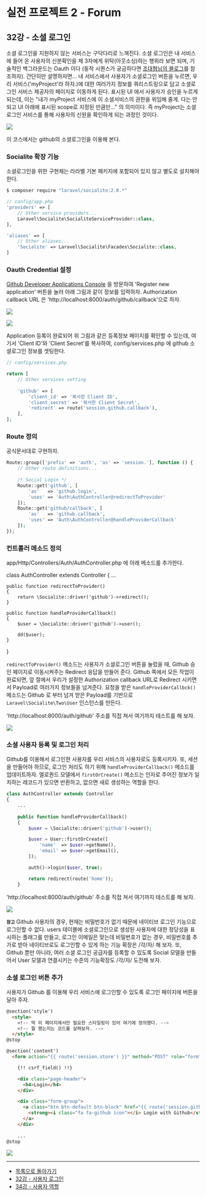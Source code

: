 # 실전 프로젝트 2 - Forum

## 32강 - 소셜 로그인

소셜 로그인을 지원하지 않는 서비스는 구닥다리로 느껴진다. 소셜 로그인은 내 서비스에 들어 온 사용자의 신분확인을 제 3자에게 위탁(아웃소싱)하는 행위라 보면 되며, 기술적인 백그라운드는 Oauth 이다 (동작 시퀀스가 궁금하다면 [조대협님의 블로그](http://bcho.tistory.com/913)를 참조하자). 간단히만 설명하자면... 내 서비스에서 사용자가 소셜로그인 버튼을 누르면, 우리 서비스('myProject'라 하자.)에 대한 여러가지 정보를 쿼리스트링으로 담고 소셜로그인 서비스 제공자의 페이지로 이동하게 된다. 표시된 UI 에서 사용자가 승인을 누르게 되는데, 이는 "내가 myProject 서비스에 이 소셜서비스의 권한을 위임해 줄게. 다는 안되고 UI 아래에 표시된 scope로 지정된 만큼만..." 의 의미이다. 즉 myProject는 소셜로그인 서비스를 통해 사용자의 신원을 확인하게 되는 과정인 것이다. 

![](33-social-login-img-03.png)

이 코스에서는 github의 소셜로그인을 이용해 본다.

### Socialite 확장 기능

소셜로그인을 위한 구현체는 라라벨 기본 패키지에 포함되어 있지 않고 별도로 설치해야 한다.

```bash
$ composer require "laravel/socialite:2.0.*"
```

```php
// config/app.php
'providers' => [
    // Other service providers...
    Laravel\Socialite\SocialiteServiceProvider::class,
],

'aliases' => [
    // Other aliases...
    'Socialite' => Laravel\Socialite\Facades\Socialite::class,
]
```

### Oauth Credential 설정

[Github Developer Applications Console](https://github.com/settings/developers) 을 방문하여 'Register new application' 버튼을 눌러 아래 그림과 같이 정보를 입력하자. Authorization callback URL 은 'http://localhost:8000/auth/github/callback'으로 하자.

![](33-social-login-img-01.png)

![](33-social-login-img-02.png)

Application 등록이 완료되어 위 그림과 같은 등록정보 페이지를 확인할 수 있는데, 여기서 'Client ID'와 'Client Secret'를 복사하여, config/services.php 에 github 소셜로그인 정보를 셋팅한다.

```php
// config/services.php

return [
    // Other services setting
    
    'github' => [
        'client_id' => '복사한 Client ID',
        'client_secret' => '복사한 Client Secret',
        'redirect' => route('session.github.callback'),
    ],
];
```

### Route 정의

공식문서대로 구현하자.

```php
Route::group(['prefix' => 'auth', 'as' => 'session.'], function () {
    // Other route definitions...
    
    /* Social Login */
    Route::get('github', [
        'as'   => 'github.login',
        'uses' => 'Auth\AuthController@redirectToProvider'
    ]);
    Route::get('github/callback', [
        'as'   => 'github.callback',
        'uses' => 'Auth\AuthController@handleProviderCallback'
    ]);
});
```

### 컨트롤러 메소드 정의

app/Http/Controllers/Auth/AuthController.php 에 아래 메소드를 추가한다.

class AuthController extends Controller
{
    ...
    
    public function redirectToProvider()
    {
        return \Socialite::driver('github')->redirect();
    }

    public function handleProviderCallback()
    {
        $user = \Socialite::driver('github')->user();

        dd($user);
    }
}

`redirectToProvider()` 메소드는 사용자가 소셜로그인 버튼을 눌렀을 때, Github 승인 페이지로 이동시켜주는 Redirect 응답을 만들어 준다. Github 쪽에서 모든 작업이 완료되면, 앞 절에서 우리가 설정한 Authorization callback URL로 Redirect 시키면서 Payload로 여러가지 정보들을 넘겨준다. 요청을 받은 `handleProviderCallbck()` 메소드는 Github 로 부터 넘겨 받은 Payload를 기반으로 `Laravel\Socialite\Two\User` 인스턴스를 만든다.
 
'http://localhost:8000/auth/github' 주소를 직접 쳐서 여기까지 테스트를 해 보자.
 
![](33-social-login-img-04.png)

### 소셜 사용자 등록 및 로그인 처리

Github를 이용해서 로그인한 사용자를 우리 서비스의 사용자로도 등록시키자. 또, 세션을 만들어야 하므로, 로그인 처리도 하기 위해 `handleProviderCallback()` 메소드를 업데이트하자. 엘로퀀드 모델에서 `firstOrCreate()` 메소드는 인자로 주어진 정보가 일치하는 레코드가 있으면 반환하고, 없으면 새로 생성하는 역할을 한다.

```php
class AuthController extends Controller
{
    ...
    
    public function handleProviderCallback()
    {
        $user = \Socialite::driver('github')->user();

        $user = User::firstOrCreate([
            'name'  => $user->getName(),
            'email' => $user->getEmail(),
        ]);

        auth()->login($user, true);

        return redirect(route('home'));
    }
```

'http://localhost:8000/auth/github' 주소를 직접 쳐서 여기까지 테스트를 해 보자.
 
![](33-social-login-img-05.png)

**`참고`** Github 사용자의 경우, 현재는 비밀번호가 없기 때문에 네이티브 로그인 기능으로 로그인할 수 없다. users 테이블에 소셜로그인으로 생성된 사용자에 대한 정당성을 표시하는 플래그를 만들고, 로그인 이메일은 맞는데 비밀번호가 없는 경우, 비밀번호를 추가로 받아 네이티브로도 로그인할 수 있게 하는 기능 확장은 /각/자/ 해 보자. 또, Github 뿐만 아니라, 여러 소셜 로그인 공급자를 등록할 수 있도록 Social 모델을 만들어서 User 모델과 연결시키는 수준의 기능확장도 /각/자/ 도전해 보자.

### 소셜 로그인 버튼 추가

사용자가 Github 를 이용해 우리 서비스에 로그인할 수 있도록 로그인 페이지에 버튼을 달아 주자.

```html
@section('style')
  <style>
    <!-- 딱 이 페이지에서만 필요한 스타일링이 있어 여기에 정의했다. -->
    <!-- 뭘 했는지는 코드를 살펴보자. -->
  </style>
@stop

@section('content')
  <form action="{{ route('session.store') }}" method="POST" role="form" class="form-auth">

    {!! csrf_field() !!}

    <div class="page-header">
      <h4>Login</h4>
    </div>

    <div class="form-group">
      <a class="btn btn-default btn-block" href="{{ route('session.github.login') }}">
        <strong><i class="fa fa-github icon"></i> Login with Github</strong>
      </a>
    </div>
    
    ...
@stop
```

![](33-social-login-img-06.png)

---

- [목록으로 돌아가기](../readme.md)
- [32강 - 사용자 로그인](docs/32-login.md)
- [34강 - 사용자 역할](docs/34-role.md)

 
 
